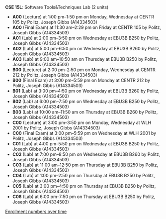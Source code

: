 **CSE 15L**: Software Tools&Techniques Lab (2 units)

- **A00** (Lecture) at 1:00 pm–1:50 pm on Monday, Wednesday at CENTR 105 by Politz, Joseph Gibbs (A14334503)
- **A00** (Final Exam) at 11:30 am–2:29 pm on Friday at CENTR 105 by Politz, Joseph Gibbs (A14334503)
- **A01** (Lab) at 2:00 pm–3:50 pm on Wednesday at EBU3B B250 by Politz, Joseph Gibbs (A14334503)
- **A02** (Lab) at 5:00 pm–6:50 pm on Wednesday at EBU3B B260 by Politz, Joseph Gibbs (A14334503)
- **A03** (Lab) at 9:00 am–10:50 am on Thursday at EBU3B B250 by Politz, Joseph Gibbs (A14334503)
- **B00** (Lecture) at 2:00 pm–2:50 pm on Monday, Wednesday at CENTR 212 by Politz, Joseph Gibbs (A14334503)
- **B00** (Final Exam) at 3:00 pm–5:59 pm on Monday at CENTR 212 by Politz, Joseph Gibbs (A14334503)
- **B01** (Lab) at 3:00 pm–4:50 pm on Wednesday at EBU3B B260 by Politz, Joseph Gibbs (A14334503)
- **B02** (Lab) at 6:00 pm–7:50 pm on Wednesday at EBU3B B250 by Politz, Joseph Gibbs (A14334503)
- **B03** (Lab) at 10:00 am–11:50 am on Thursday at EBU3B B260 by Politz, Joseph Gibbs (A14334503)
- **C00** (Lecture) at 3:00 pm–3:50 pm on Monday, Wednesday at WLH 2001 by Politz, Joseph Gibbs (A14334503)
- **C00** (Final Exam) at 3:00 pm–5:59 pm on Wednesday at WLH 2001 by Politz, Joseph Gibbs (A14334503)
- **C01** (Lab) at 4:00 pm–5:50 pm on Wednesday at EBU3B B250 by Politz, Joseph Gibbs (A14334503)
- **C02** (Lab) at 7:00 pm–8:50 pm on Wednesday at EBU3B B260 by Politz, Joseph Gibbs (A14334503)
- **C03** (Lab) at 11:00 am–12:50 pm on Thursday at EBU3B B250 by Politz, Joseph Gibbs (A14334503)
- **C04** (Lab) at 1:00 pm–2:50 pm on Thursday at EBU3B B250 by Politz, Joseph Gibbs (A14334503)
- **C05** (Lab) at 3:00 pm–4:50 pm on Thursday at EBU3B B250 by Politz, Joseph Gibbs (A14334503)
- **C06** (Lab) at 6:00 pm–7:50 pm on Thursday at EBU3B B250 by Politz, Joseph Gibbs (A14334503)

[Enrollment numbers over time](./CSE15L.tsv)
